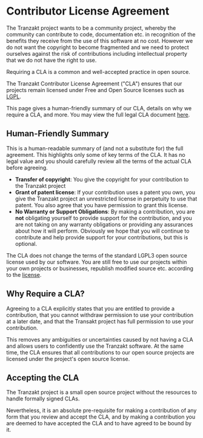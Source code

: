 # Contributor License Agreement
The Tranzakt project wants to be a community project,
whereby the community can contribute to code, documentation etc.
in recognition of the benefits they receive from the use of this software at no cost.
However we do not want the copyright to become fragmented
and we need to protect ourselves against the risk of contributions
including intellectual property that we do not have the right to use.

Requiring a CLA is a common and well-accepted practice in open source.

The Tranzakt Contributor License Agreement ("CLA") ensures that our projects
remain licensed under Free and Open Source licenses such as [LGPL](https://raw.githubusercontent.com/Tranzakt/Tranzakt/main/LICENSE).

This page gives a human-friendly summary of our CLA,
details on why we require a CLA,
and more.
You may view the full legal CLA document [here](https://raw.githubusercontent.com/Tranzakt/Tranzakt/main/CONTRIBUTION_LICENSE_AGREEMENT).

## Human-Friendly Summary
This is a human-readable summary of (and not a substitute for) the full agreement. This highlights only some of key terms of the CLA. It has no legal value and you should carefully review all the terms of the actual CLA before agreeing.

* **Transfer of copyright**:
You give the copyright for your contribution to the Tranzakt project
* **Grant of patent license**:
If your contribution uses a patent you own, you give the Tranzakt project
an unrestricted license in perpetuity to use that patent.
You also agree that you have permission to grant this license.
* **No Warranty or Support Obligations**:
By making a contribution, you are **not** obligating yourself to provide support for the contribution,
and you are not taking on any warranty obligations or providing any assurances about how it will perform.
Obviously we hope that you will continue to contribute and help provide support for your contributions,
but this is optional.

The CLA does not change the terms of the standard LGPL3 open source license used by our software.
You are still free to use our projects within your own projects or businesses,
republish modified source etc. according to the [license](https://raw.githubusercontent.com/Tranzakt/Tranzakt/main/LICENSE).

## Why Require a CLA?
Agreeing to a CLA explicitly states that you are entitled to provide a contribution,
that you cannot withdraw permission to use your contribution at a later date,
and that the Transakt project has full permission to use your contribution.

This removes any ambiguities or uncertainties caused by not having a CLA
and allows users to confidently use the Tranzakt software.
At the same time, the CLA ensures that all contributions to our open source projects are
licensed under the project's open source license.

## Accepting the CLA
The Tranzakt project is a small open source project without the resources to handle formally signed CLAs.

Nevertheless, it is an absolute pre-requisite for making a contribution of any form
that you review and accept the CLA,
and by making a contribution you are deemed to have accepted the CLA and to have agreed to be bound by it.
